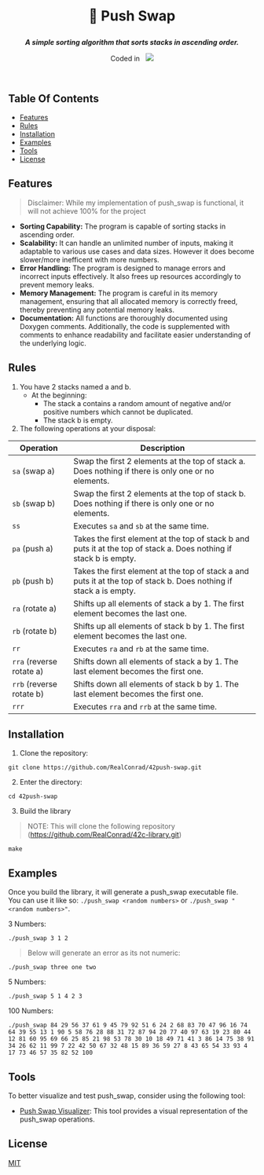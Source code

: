 <div align="center">
<h1>
    <p>
        📗 Push Swap
    </p>
</h1>
<p>
    <b><i>A simple sorting algorithm that sorts stacks in ascending order.</i></b>
</p>
<p>
    Coded in&nbsp&nbsp
    <a href="https://skillicons.dev">
        <img src="https://skillicons.dev/icons?i=c,vscode,git" />
    </a>
</p>
</div>
<br />

## Table Of Contents
- [Features](#features)
- [Rules](#rules)
- [Installation](#installation)
- [Examples](#examples)
- [Tools](#tools)
- [License](#license)

## Features
> Disclaimer: While my implementation of push_swap is functional, it will not achieve 100% for the project
- **Sorting Capability:** The program is capable of sorting stacks in ascending order.
- **Scalability:** It can handle an unlimited number of inputs, making it adaptable to various use cases and data sizes. However it does become slower/more inefficent with more numbers.
- **Error Handling:** The program is designed to manage errors and incorrect inputs effectively. It also frees up resources accordingly to prevent memory leaks.
- **Memory Management:** The program is careful in its memory management, ensuring that all allocated memory is correctly freed, thereby preventing any potential memory leaks.
- **Documentation:** All functions are thoroughly documented using Doxygen comments. Additionally, the code is supplemented with comments to enhance readability and facilitate easier understanding of the underlying logic.

## Rules
1. You have 2 stacks named a and b.
    - At the beginning:
        - The stack a contains a random amount of negative and/or positive numbers which cannot be duplicated.
        - The stack b is empty.
2. The following operations at your disposal:

| Operation | Description |
| --- | --- |
| `sa` (swap a) | Swap the first 2 elements at the top of stack a. Does nothing if there is only one or no elements. |
| `sb` (swap b) | Swap the first 2 elements at the top of stack b. Does nothing if there is only one or no elements. |
| `ss` | Executes `sa` and `sb` at the same time. |
| `pa` (push a) | Takes the first element at the top of stack b and puts it at the top of stack a. Does nothing if stack b is empty. |
| `pb` (push b) | Takes the first element at the top of stack a and puts it at the top of stack b. Does nothing if stack a is empty. |
| `ra` (rotate a) | Shifts up all elements of stack a by 1. The first element becomes the last one. |
| `rb` (rotate b) | Shifts up all elements of stack b by 1. The first element becomes the last one. |
| `rr` | Executes `ra` and `rb` at the same time. |
| `rra` (reverse rotate a) | Shifts down all elements of stack a by 1. The last element becomes the first one. |
| `rrb` (reverse rotate b) | Shifts down all elements of stack b by 1. The last element becomes the first one. |
| `rrr` | Executes `rra` and `rrb` at the same time. |

## Installation
1. Clone the repository:
```shell
git clone https://github.com/RealConrad/42push-swap.git
```
2. Enter the directory:
```shell
cd 42push-swap
```
3. Build the library
> NOTE: This will clone the following repository (https://github.com/RealConrad/42c-library.git)
```shell
make
```

## Examples
Once you build the library, it will generate a push_swap executable file. \
You can use it like so: `./push_swap <random numbers>` or `./push_swap "<random numbers>"`.

3 Numbers:
```shell
./push_swap 3 1 2
```
> Below will generate an error as its not numeric:
```
./push_swap three one two
```

5 Numbers:
```shell
./push_swap 5 1 4 2 3
```
100 Numbers:
```shell
./push_swap 84 29 56 37 61 9 45 79 92 51 6 24 2 68 83 70 47 96 16 74 64 39 55 13 1 90 5 58 76 28 88 31 72 87 94 20 77 40 97 63 19 23 80 44 12 81 60 95 69 66 25 85 21 98 53 78 30 10 18 49 71 41 3 86 14 75 38 91 34 26 62 11 99 7 22 42 50 67 32 48 15 89 36 59 27 8 43 65 54 33 93 4 17 73 46 57 35 82 52 100
```

## Tools
To better visualize and test push_swap, consider using the following tool:
- [Push Swap Visualizer](https://github.com/o-reo/push_swap_visualizer): This tool provides a visual representation of the push_swap operations.

## License
[MIT](https://choosealicense.com/licenses/mit/)
